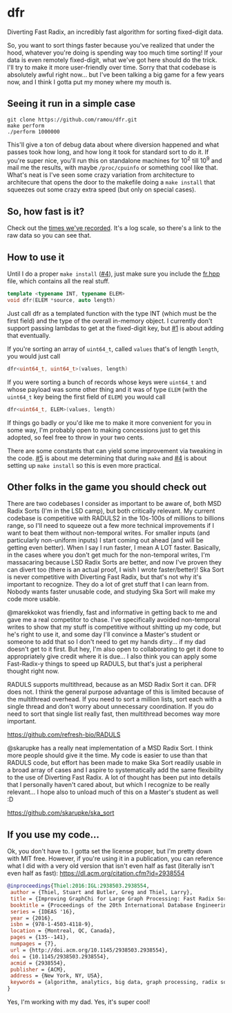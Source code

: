 # dfr
Diverting Fast Radix, an incredibly fast algorithm for sorting fixed-digit data.

So, you want to sort things faster because you've realized that under the hood, whatever you're doing is spending way too much time sorting! If your data is even remotely fixed-digit, what we've got here should do the trick. I'll try to make it more user-friendly over time. Sorry that that codebase is absolutely awful right now... but I've been talking a big game for a few years now, and I think I gotta put my money where my mouth is.

## Seeing it run in a simple case
```
git clone https://github.com/ramou/dfr.git
make perform
./perform 1000000
```

This'll give a ton of debug data about where diversion happened and what passes took how long, and how long it took for standard sort to do it. 
If you're super nice, you'll run this on standalone machines for 10<sup>2</sup> till 10<sup>9</sup> and mail me the results, with maybe `/proc/cpuinfo` or something cool like that. What's neat is I've seen some crazy variation from architecture to architecure that opens the door to the makefile doing a `make install` that squeezes out some crazy extra speed (but only on special cases).

## So, how fast is it?
Check out the [times we've recorded](performance). It's a log scale, so there's a link to the raw data so you can see that.

## How to use it

Until I do a proper `make install` ([#4](https://github.com/ramou/dfr/issues/4)), just make sure you include the [fr.hpp](fr.hpp) file, which contains all the real stuff. 

```C++
template <typename INT, typename ELEM>
void dfr(ELEM *source, auto length)
```

Just call dfr as a templated function with the type INT (which must be the first field) and the type of the overall in-memory object. I currently don't support passing lambdas to get at the fixed-digit key, but [#1](https://github.com/ramou/dfr/issues/1) is about adding that eventually.

If you're sorting an array of `uint64_t`, called `values` that's of length `length`, you would just call
```C++
dfr<uint64_t, uint64_t>(values, length)
```

If you were sorting a bunch of records whose keys were `uint64_t` and whose payload was some other thing and it was of type `ELEM` (with the `uint64_t` key being the first field of `ELEM`) you would call
```C++
dfr<uint64_t, ELEM>(values, length)
```

If things go badly or you'd like me to make it more convenient for you in some way, I'm probably open to making concessions just to get this adopted, so feel free to throw in your two cents.

There are some constants that can yield some improvement via tweaking in the code. [#5](https://github.com/ramou/dfr/issues/5) is about me determining that during `make` and [#4](https://github.com/ramou/dfr/issues/4) is about setting up `make install` so this is even more practical.

## Other folks in the game you should check out
There are two codebases I consider as important to be aware of, both MSD Radix Sorts (I'm in the LSD camp), but both critically relevant. My current codebase is competitive with RADULS2 in the 10s-100s of millions to billions range, so I'll need to squeeze out a few more technical improvements if I want to beat them without non-temporal writes. For smaller inputs (and particularly non-uniform inputs) I start coming out ahead (and will be getting even better). When I say I run faster, I mean A LOT faster. Basically, in the cases where you don't get much for the non-temporal writes, I'm massacaring because LSD Radix Sorts are better, and now I've proven they can divert too (there is an actual proof, I wish I wrote faster/better)! Ska Sort is never competitive with Diverting Fast Radix, but that's not why it's important to recognize. They do a lot of gret stuff that I can learn from. Nobody wants faster unusable code, and studying Ska Sort will make my code more usable.

@marekkokot was friendly, fast and informative in getting back to me and gave me a real competitor to chase. I've specifically avoided non-temporal writes to show that my stuff is competitive without shitting up my code, but he's right to use it, and some day I'll convince a Master's student or someone to add that so I don't need to get my hands dirty... if my dad doesn't get to it first. But hey, I'm also open to collaborating to get it done to appropriately give credit where it is due... I also think you can apply some Fast-Radix-y things to speed up RADULS, but that's just a peripheral thought right now.

RADULS supports multithread, because as an MSD Radix Sort it can. DFR does not. I think the general purpose advantage of this is limited because of the multithread overhead. If you need to sort a million lists, sort each with a single thread and don't worry about unnecessary coordination. If you do need to sort that single list really fast, then multithread becomes way more important.

https://github.com/refresh-bio/RADULS

@skarupke has a really neat implementation of a MSD Radix Sort. I think more people should give it the time. My code is easier to use than that RADULS code, but effort has been made to make Ska Sort readily usable in a broad array of cases and I aspire to systematically add the same flexibility to the use of Diverting Fast Radix. A lot of thought has been put into details that I personally haven't cared about, but which I recognize to be really relevant... I hope also to unload much of this on a Master's student as well :D

https://github.com/skarupke/ska_sort

## If you use my code...
Ok, you don't have to. I gotta set the license proper, but I'm pretty down with MIT free. However, if you're using it in a publication, you can reference what I did with a very old version that isn't even half as fast (literally isn't even half as fast):
https://dl.acm.org/citation.cfm?id=2938554
```bibtex
@inproceedings{Thiel:2016:IGL:2938503.2938554,
 author = {Thiel, Stuart and Butler, Greg and Thiel, Larry},
 title = {Improving GraphChi for Large Graph Processing: Fast Radix Sort in Pre-Processing},
 booktitle = {Proceedings of the 20th International Database Engineering \&\#38; Applications Symposium},
 series = {IDEAS '16},
 year = {2016},
 isbn = {978-1-4503-4118-9},
 location = {Montreal, QC, Canada},
 pages = {135--141},
 numpages = {7},
 url = {http://doi.acm.org/10.1145/2938503.2938554},
 doi = {10.1145/2938503.2938554},
 acmid = {2938554},
 publisher = {ACM},
 address = {New York, NY, USA},
 keywords = {algorithm, analytics, big data, graph processing, radix sort},
} 
```

Yes, I'm working with my dad. Yes, it's super cool!


